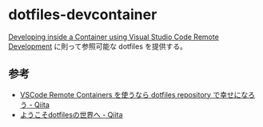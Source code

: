 # dotfiles-devcontainer

[Developing inside a Container using Visual Studio Code Remote Development](https://code.visualstudio.com/docs/remote/containers#_personalizing-with-dotfile-repositories) に則って参照可能な dotfiles を提供する。

## 参考

- [VSCode Remote Containers を使うなら dotfiles repository で幸せになろう - Qiita](https://qiita.com/frozenbonito/items/aa320c4b3f84b9816daa)
- [ようこそdotfilesの世界へ - Qiita](https://qiita.com/yutkat/items/c6c7584d9795799ee164#%E3%82%B7%E3%83%B3%E3%83%97%E3%83%AB%E3%81%AAdotfiles%E3%82%A4%E3%83%B3%E3%82%B9%E3%83%88%E3%83%BC%E3%83%A9%E3%83%BC%E3%82%92%E4%BD%9C%E3%81%A3%E3%81%A6%E3%81%BF%E3%82%88%E3%81%86)